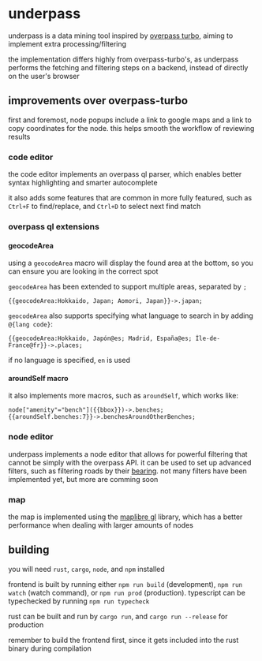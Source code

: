 # underpass

underpass is a data mining tool inspired by [overpass turbo](https://overpass-turbo.eu/),
aiming to implement extra processing/filtering

the implementation differs highly from overpass-turbo's, as underpass performs the fetching and filtering steps on a backend,
instead of directly on the user's browser

## improvements over overpass-turbo

first and foremost, node popups include a link to google maps and a link to copy coordinates for the node.
this helps smooth the workflow of reviewing results

### code editor

the code editor implements an overpass ql parser, which enables better syntax highlighting and smarter autocomplete

it also adds some features that are common in more fully featured, such as `Ctrl+F` to find/replace, and `Ctrl+D` to select next find match

### overpass ql extensions

#### geocodeArea

using a `geocodeArea` macro will display the found area at the bottom, so you can ensure you are looking in the correct spot

`geocodeArea` has been extended to support multiple areas, separated by `;`

```
{{geocodeArea:Hokkaido, Japan; Aomori, Japan}}->.japan;
```

`geocodeArea` also supports specifying what language to search in by adding `@{lang code}`:

```
{{geocodeArea:Hokkaido, Japón@es; Madrid, España@es; Île-de-France@fr}}->.places;
```

if no language is specified, `en` is used

#### aroundSelf macro
    
it also implements more macros, such as `aroundSelf`, which works like:

```
node["amenity"="bench"]({{bbox}})->.benches;
{{aroundSelf.benches:7}}->.benchesAroundOtherBenches;
```
### node editor

underpass implements a node editor that allows for powerful filtering that cannot be simply with the overpass API.
it can be used to set up advanced filters, such as filtering roads by their [bearing](https://en.wikipedia.org/wiki/Bearing_(angle)).
not many filters have been implemented yet, but more are comming soon

### map

the map is implemented using the [maplibre gl](https://maplibre.org/maplibre-gl-js/docs/) library,
which has a better performance when dealing with larger amounts of nodes

## building

you will need `rust`, `cargo`, `node`, and `npm` installed

frontend is built by running either `npm run build` (development), `npm run watch` (watch command), or `npm run prod` (production).
typescript can be typechecked by running `npm run typecheck`

rust can be built and run by `cargo run`, and `cargo run --release` for production

remember to build the frontend first, since it gets included into the rust binary during compilation
